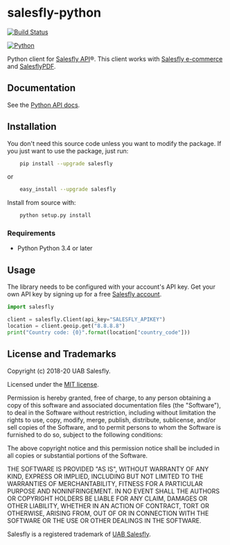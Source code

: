 # salesfly-python

[![Build Status](https://travis-ci.org/salesfly/salesfly-python.svg?branch=master)](https://travis-ci.org/salesfly/salesfly-python)

<!--[![codecov](https://codecov.io/gh/salesfly/salesfly-python/branch/master/graph/badge.svg)](https://codecov.io/gh/salesfly/salesfly-python)-->

[![Python](https://img.shields.io/pypi/pyversions/setuptools.svg)]()

Python client for [Salesfly API](https://salesfly.com)&reg;. This client works with [Salesfly e-commerce](https://salesfly.com) and [SalesflyPDF](https://salesflypdf.com).

## Documentation

See the [Python API docs](https://developers.salesfly.com/python/).

## Installation

You don't need this source code unless you want to modify the package. If you just
want to use the package, just run:

```bash
    pip install --upgrade salesfly
```

or

```bash
    easy_install --upgrade salesfly
```

Install from source with:

```bash
    python setup.py install
```

### Requirements

- Python Python 3.4 or later

## Usage

The library needs to be configured with your account's API key. Get your own API key by signing up for a free [Salesfly account](https://salesfly.com).

```python
import salesfly

client = salesfly.Client(api_key="SALESFLY_APIKEY")
location = client.geoip.get("8.8.8.8")
print("Country code: {0}".format(location["country_code"]))
```

## License and Trademarks

Copyright (c) 2018-20 UAB Salesfly.

Licensed under the [MIT license](https://en.wikipedia.org/wiki/MIT_License).

Permission is hereby granted, free of charge, to any person obtaining a copy
of this software and associated documentation files (the "Software"), to deal
in the Software without restriction, including without limitation the rights
to use, copy, modify, merge, publish, distribute, sublicense, and/or sell
copies of the Software, and to permit persons to whom the Software is
furnished to do so, subject to the following conditions:

The above copyright notice and this permission notice shall be included in all
copies or substantial portions of the Software.

THE SOFTWARE IS PROVIDED "AS IS", WITHOUT WARRANTY OF ANY KIND, EXPRESS OR
IMPLIED, INCLUDING BUT NOT LIMITED TO THE WARRANTIES OF MERCHANTABILITY,
FITNESS FOR A PARTICULAR PURPOSE AND NONINFRINGEMENT. IN NO EVENT SHALL THE
AUTHORS OR COPYRIGHT HOLDERS BE LIABLE FOR ANY CLAIM, DAMAGES OR OTHER
LIABILITY, WHETHER IN AN ACTION OF CONTRACT, TORT OR OTHERWISE, ARISING FROM,
OUT OF OR IN CONNECTION WITH THE SOFTWARE OR THE USE OR OTHER DEALINGS IN THE
SOFTWARE.

Salesfly is a registered trademark of [UAB Salesfly](https://www.salesfly.com).
